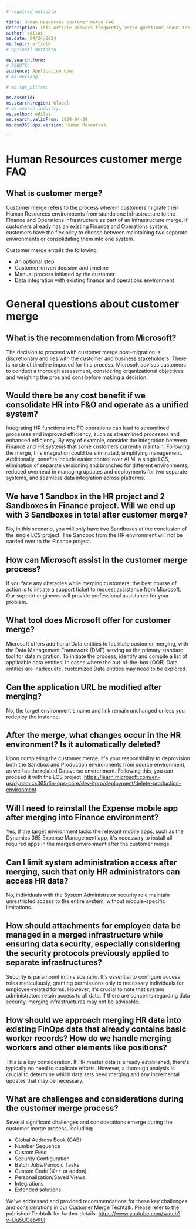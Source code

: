 ```yaml
---
# required metadata

title: Human Resources customer merge FAQ
description: This article answers frequently asked questions about the merge of Microsoft Dynamics 365 Human Resources to the finance and operations merged infrastructure. 
author: edilai
ms.date: 04/24/2024
ms.topic: article
# optional metadata

ms.search.form: 
# ROBOTS: 
audience: Application User
# ms.devlang: 

# ms.tgt_pltfrm: 

ms.assetid: 
ms.search.region: Global
# ms.search.industry: 
ms.author: edilai
ms.search.validFrom: 2024-04-29
ms.dyn365.ops.version: Human Resources

---
```

# Human Resources customer merge FAQ

## What is customer merge?

Customer merge refers to the process wherein customers migrate their Human Resources environments from standalone infrastructure to the Finance and Operations infrastructure as part of an infrastructure merge. If customers already has an existing Finance and Operations system, customers have the flexibility to choose between maintaining two separate environments or consolidating them into one system.
 
Customer merge entails the following:
- An optional step
- Customer-driven decision and timeline
- Manual process initiated by the customer
- Data integration with existing finance and operations environment

# General questions about customer merge

## What is the recommendation from Microsoft?
The decision to proceed with customer merge post-migration is discretionary and lies with the customer and business stakeholders. There is no strict timeline imposed for this process. Microsoft advises customers to conduct a thorough assessment, considering organizational objectives and weighing the pros and cons before making a decision.
  
## Would there be any cost benefit if we consolidate HR into F&O and operate as a unified system?
Integrating HR functions into FO operations can lead to streamlined processes and improved efficiency, such as streamlined processes and enhanced efficiency. By way of example, consider the integration between Finance and HR systems that some customers currently maintain. Following the merge, this integration could be eliminated, simplifying management. Additionally, benefits include easier control over ALM, a single LCS, elimination of separate versioning and branches for different environments, reduced overhead in managing updates and deployments for two separate systems, and seamless data integration across platforms.
 
## We have 1 Sandbox in the HR project and 2 Sandboxes in Finance project. Will we end up with 3 Sandboxes in total after customer merge?
No, in this scenario, you will only have two Sandboxes at the conclusion of the single LCS project. The Sandbox from the HR environment will not be carried over to the Finance project.

## How can Microsoft assist in the customer merge process?
If you face any obstacles while merging customers, the best course of action is to initiate a support ticket to request assistance from Microsoft. Our support engineers will provide professional assistance for your problem.

## What tool does Microsoft offer for customer merge?
Microsoft offers additional Data entities to facilitate customer merging, with the Data Management Framework (DMF) serving as the primary standard tool for data migration. To initiate the process, identify and compile a list of applicable data entities. In cases where the out-of-the-box (OOB) Data entities are inadequate, customized Data entities may need to be explored.

## Can the application URL be modified after merging?
No, the target environment's name and link remain unchanged unless you redeploy the instance.

## After the merge, what changes occur in the HR environment? Is it automatically deleted?
Upon completing the customer merge, it's your responsibility to deprovision both the Sandbox and Production environments from source environment, as well as the related Dataverse environment. Following this, you can proceed it with the LCS project. https://learn.microsoft.com/en-us/dynamics365/fin-ops-core/dev-itpro/deployment/delete-production-environment

## Will I need to reinstall the Expense mobile app after merging into Finance environment?
Yes, if the target environment lacks the relevant mobile apps, such as the Dynamics 365 Expense Management app, it's necessary to install all required apps in the merged environment after the customer merge.
 
## Can I limit system administration access after merging, such that only HR administrators can access HR data?
No, individuals with the System Administrator security role maintain unrestricted access to the entire system, without module-specific limitations.

## How should attachments for employee data be managed in a merged infrastructure while ensuring data security, especially considering the security protocols previously applied to separate infrastructures?
Security is paramount in this scenario. It's essential to configure access roles meticulously, granting permissions only to necessary individuals for employee-related forms. However, it's crucial to note that system administrators retain access to all data. If there are concerns regarding data security, merging infrastructures may not be advisable.

## How should we approach merging HR data into existing FinOps data that already contains basic worker records? How do we handle merging workers and other elements like positions?
This is a key consideration. If HR master data is already established, there's typically no need to duplicate efforts. However, a thorough analysis is crucial to determine which data sets need merging and any incremental updates that may be necessary.

## What are challenges and considerations during the customer merge process?
Several significant challenges and considerations emerge during the customer merge process, including:
- Global Address Book (GAB)
- Number Sequence
- Custom Field
- Security Configuration
- Batch Jobs/Periodic Tasks
- Custom Code (X++ or addon)
- Personalization/Saved Views
- Integrations
- Extended solutions

We've addressed and provided recommendations for these key challenges and considerations in our Customer Merge Techtalk. Please refer to the published Techtalk for further details. https://www.youtube.com/watch?v=Du5UOeb4I0I


